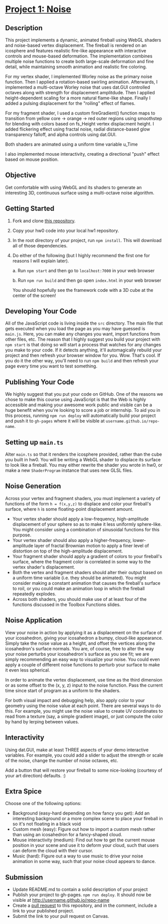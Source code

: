 # [Project 1: Noise](https://github.com/CIS-566-Fall-2022/hw01-fireball-base)

## Description

This project implements a dynamic, animated fireball using WebGL shaders and noise-based vertex displacement. The fireball is rendered on an icosphere and features realistic fire-like appearance with interactive controls and mouse-based deformation. The implementation combines multiple noise functions to create both large-scale deformation and fine detail, while maintaining smooth animation and realistic fire coloring.

For my vertex shader, I implemented Worley noise as the primary noise function. Then I applied a rotation-based swirling animation. Afterwards, I implemented a multi-octave Worley noise that uses dat.GUI controlled octaves along with strength for displacement amplitdude. Then I applied height-dependent scaling for a more natural flame-like shape. Finally I added a pulsing displacement for the "roiling" effect of flames.

For my fragment shader, I used a custom fireGradient() function maps to transition from yellow core → orange → red outer regions using smoothstep for blending with colors based on fs_Height vertex displacment height. I added flickering effect using fractal noise, radial distance-based glow transparency falloff, and alpha controls using dat.GUI.

Both shaders are animated using a uniform time variable u_Time

I also implemented mouse interactivity, creating a directional "push" effect based on mouse position. 

## Objective

Get comfortable with using WebGL and its shaders to generate an interesting 3D, continuous surface using a multi-octave noise algorithm.

## Getting Started

1. Fork and clone [this repository](https://github.com/CIS700-Procedural-Graphics/Project1-Noise).

2. Copy your hw0 code into your local hw1 repository.

3. In the root directory of your project, run `npm install`. This will download all of those dependencies.

4. Do either of the following (but I highly recommend the first one for reasons I will explain later).

    a. Run `npm start` and then go to `localhost:7000` in your web browser

    b. Run `npm run build` and then go open `index.html` in your web browser

    You should hopefully see the framework code with a 3D cube at the center of the screen!


## Developing Your Code
All of the JavaScript code is living inside the `src` directory. The main file that gets executed when you load the page as you may have guessed is `main.js`. Here, you can make any changes you want, import functions from other files, etc. The reason that I highly suggest you build your project with `npm start` is that doing so will start a process that watches for any changes you make to your code. If it detects anything, it'll automagically rebuild your project and then refresh your browser window for you. Wow. That's cool. If you do it the other way, you'll need to run `npm build` and then refresh your page every time you want to test something.

## Publishing Your Code
We highly suggest that you put your code on GitHub. One of the reasons we chose to make this course using JavaScript is that the Web is highly accessible and making your awesome work public and visible can be a huge benefit when you're looking to score a job or internship. To aid you in this process, running `npm run deploy` will automatically build your project and push it to `gh-pages` where it will be visible at `username.github.io/repo-name`.

## Setting up `main.ts`

Alter `main.ts` so that it renders the icosphere provided, rather than the cube you built in hw0. You will be writing a WebGL shader to displace its surface to look like a fireball. You may either rewrite the shader you wrote in hw0, or make a new `ShaderProgram` instance that uses new GLSL files.

## Noise Generation

Across your vertex and fragment shaders, you must implement a variety of functions of the form `h = f(x,y,z)` to displace and color your fireball's surface, where `h` is some floating-point displacement amount.

- Your vertex shader should apply a low-frequency, high-amplitude displacement of your sphere so as to make it less uniformly sphere-like. You might consider using a combination of sinusoidal functions for this purpose.
- Your vertex shader should also apply a higher-frequency, lower-amplitude layer of fractal Brownian motion to apply a finer level of distortion on top of the high-amplitude displacement.
- Your fragment shader should apply a gradient of colors to your fireball's surface, where the fragment color is correlated in some way to the vertex shader's displacement.
- Both the vertex and fragment shaders should alter their output based on a uniform time variable (i.e. they should be animated). You might consider making a constant animation that causes the fireball's surface to roil, or you could make an animation loop in which the fireball repeatedly explodes.
- Across both shaders, you should make use of at least four of the functions discussed in the Toolbox Functions slides.


## Noise Application

View your noise in action by applying it as a displacement on the surface of your icosahedron, giving your icosahedron a bumpy, cloud-like appearance. Simply take the noise value as a height, and offset the vertices along the icosahedron's surface normals. You are, of course, free to alter the way your noise perturbs your icosahedron's surface as you see fit; we are simply recommending an easy way to visualize your noise. You could even apply a couple of different noise functions to perturb your surface to make it even less spherical.

In order to animate the vertex displacement, use time as the third dimension or as some offset to the (x, y, z) input to the noise function. Pass the current time since start of program as a uniform to the shaders.

For both visual impact and debugging help, also apply color to your geometry using the noise value at each point. There are several ways to do this. For example, you might use the noise value to create UV coordinates to read from a texture (say, a simple gradient image), or just compute the color by hand by lerping between values.

## Interactivity

Using dat.GUI, make at least THREE aspects of your demo interactive variables. For example, you could add a slider to adjust the strength or scale of the noise, change the number of noise octaves, etc. 

Add a button that will restore your fireball to some nice-looking (courtesy of your art direction) defaults. :)

## Extra Spice

Choose one of the following options: 

- Background (easy-hard depending on how fancy you get): Add an interesting background or a more complex scene to place your fireball in so it's not floating in a black void
- Custom mesh (easy): Figure out how to import a custom mesh rather than using an icosahedron for a fancy-shaped cloud.
- Mouse interactivity (medium): Find out how to get the current mouse position in your scene and use it to deform your cloud, such that users can deform the cloud with their cursor.
- Music (hard): Figure out a way to use music to drive your noise animation in some way, such that your noise cloud appears to dance.

## Submission

- Update README.md to contain a solid description of your project
- Publish your project to gh-pages. `npm run deploy`. It should now be visible at http://username.github.io/repo-name
- Create a [pull request](https://help.github.com/articles/creating-a-pull-request/) to this repository, and in the comment, include a link to your published project.
- Submit the link to your pull request on Canvas.
